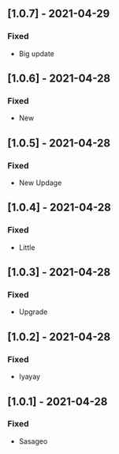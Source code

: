 ## [1.0.7] - 2021-04-29

### Fixed
-    Big update

## [1.0.6] - 2021-04-28

### Fixed
-    New

## [1.0.5] - 2021-04-28

### Fixed
-    New Updage

## [1.0.4] - 2021-04-28

### Fixed
-    Little

## [1.0.3] - 2021-04-28

### Fixed
-    Upgrade

## [1.0.2] - 2021-04-28

### Fixed
-    Iyayay

## [1.0.1] - 2021-04-28

### Fixed
-    Sasageo

